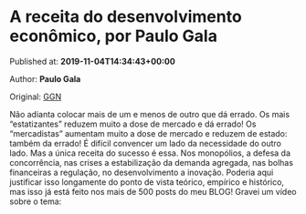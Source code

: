 
# A receita do desenvolvimento econômico, por Paulo Gala

Published at: **2019-11-04T14:34:43+00:00**

Author: **Paulo Gala**

Original: [GGN](https://jornalggn.com.br/analise/a-receita-do-desenvolvimento-economico-por-paulo-gala/)

Não adianta colocar mais de um e menos de outro que dá errado. Os mais “estatizantes” reduzem muito a dose de mercado e dá errado! Os “mercadistas” aumentam muito a dose de mercado e reduzem de estado: também da errado! É difícil convencer um lado da necessidade do outro lado. Mas a única receita do sucesso é essa. Nos monopólios, a defesa da concorrência, nas crises a estabilização da demanda agregada, nas bolhas financeiras a regulação, no desenvolvimento a inovação. Poderia aqui justificar isso longamente do ponto de vista teórico, empírico e histórico, mas isso já está feito nos mais de 500 posts do meu BLOG! Gravei um vídeo sobre o tema:
